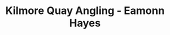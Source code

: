 ---
title: "Kilmore Quay Angling - Eamonn Hayes"
address: "Kilmore Quay, Wexford"
tel: "+353 (0)53 912 9723"
county: "Wexford"
category: "Sea Angling"
type: "Content"
lat: "52.1713752746582"
lng: "-6.590498447418213"
---